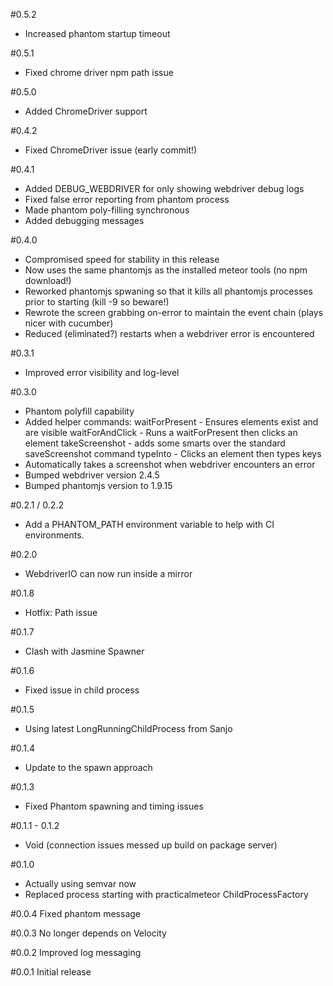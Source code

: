 #0.5.2

* Increased phantom startup timeout

#0.5.1

* Fixed chrome driver npm path issue

#0.5.0

* Added ChromeDriver support

#0.4.2

* Fixed ChromeDriver issue (early commit!)

#0.4.1

* Added DEBUG_WEBDRIVER for only showing webdriver debug logs
* Fixed false error reporting from phantom process
* Made phantom poly-filling synchronous
* Added debugging messages

#0.4.0

* Compromised speed for stability in this release
* Now uses the same phantomjs as the installed meteor tools (no npm download!)
* Reworked phantomjs spwaning so that it kills all phantomjs processes prior to starting (kill -9 so beware!)
* Rewrote the screen grabbing on-error to maintain the event chain (plays nicer with cucumber)
* Reduced (eliminated?) restarts when a webdriver error is encountered

#0.3.1

* Improved error visibility and log-level

#0.3.0

* Phantom polyfill capability
* Added helper commands:
    waitForPresent - Ensures elements exist and are visible
    waitForAndClick - Runs a waitForPresent then clicks an element
    takeScreenshot - adds some smarts over the standard saveScreenshot command
    typeInto - Clicks an element then types keys
* Automatically takes a screenshot when webdriver encounters an error
* Bumped webdriver version 2.4.5
* Bumped phantomjs version to 1.9.15

#0.2.1 / 0.2.2

* Add a PHANTOM_PATH environment variable to help with CI environments.

#0.2.0

* WebdriverIO can now run inside a mirror

#0.1.8

* Hotfix: Path issue

#0.1.7

* Clash with Jasmine Spawner

#0.1.6

* Fixed issue in child process

#0.1.5

* Using latest LongRunningChildProcess from Sanjo

#0.1.4

* Update to the spawn approach

#0.1.3

* Fixed Phantom spawning and timing issues

#0.1.1 - 0.1.2

* Void (connection issues messed up build on package server)

#0.1.0

* Actually using semvar now
* Replaced process starting with practicalmeteor ChildProcessFactory

#0.0.4
Fixed phantom message

#0.0.3
No longer depends on Velocity

#0.0.2
Improved log messaging

#0.0.1
Initial release
